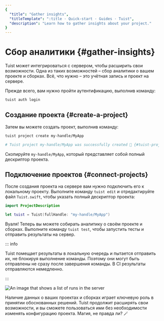 ```yaml
---
{
  "title": "Gather insights",
  "titleTemplate": ":title · Quick-start · Guides · Tuist",
  "description": "Learn how to gather insights about your project."
}
---
```

# Сбор аналитики {#gather-insights}

Tuist может интегрироваться с сервером, чтобы расширить свои возможности. Одна
из таких возможностей – сбор аналитики о вашем проекте и сборках. Всё, что нужно
– это учётная запись и проект на сервере.

Прежде всего, вам нужно пройти аутентификацию, выполнив команду:

```bash
tuist auth login
```

## Создание проекта {#create-a-project}

Затем вы можете создать проект, выполнив команду:

```bash
tuist project create my-handle/MyApp

# Tuist project my-handle/MyApp was successfully created 🎉 {#tuist-project-myhandlemyapp-was-successfully-created-}
```

Скопируйте `my-handle/MyApp`, который представляет собой полный дескриптор
проекта.

## Подключение проектов {#connect-projects}

После создания проекта на сервере вам нужно подключить его к локальному проекту.
Выполните команду `tuist edit` и отредактируйте файл `Tuist.swift`, чтобы
указать полный дескриптор проекта:

```swift
import ProjectDescription

let tuist = Tuist(fullHandle: "my-handle/MyApp")
```

Вуаля! Теперь вы можете собирать аналитику о своём проекте и сборках. Выполните
команду `tuist test`, чтобы запустить тесты и отправить результаты на сервер.

::: info
<!-- -->
Tuist помещает результаты в локальную очередь и пытается отправить их, не
блокируя выполнение команды. Поэтому они могут быть отправлены не сразу после
завершения команды. В CI результаты отправляются немедленно.
<!-- -->
:::


![An image that shows a list of runs in the
server](/images/guides/quick-start/runs.png)

Наличие данных о ваших проектах и сборках играет ключевую роль в принятии
обоснованных решений. Tuist продолжит расширять свои возможности, и вы сможете
пользоваться ими без необходимости изменять конфигурацию проекта. Магия, не
правда ли? 🪄
